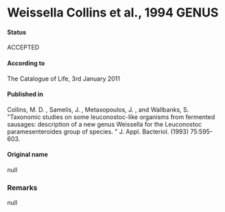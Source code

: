 Weissella Collins et al., 1994 GENUS
=======

#### Status
ACCEPTED

#### According to
The Catalogue of Life, 3rd January 2011

#### Published in
Collins, M. D. , Samelis, J. , Metaxopoulos, J. , and Wallbanks, S. "Taxonomic studies on some leuconostoc-like organisms from fermented sausages: description of a new genus Weissella for the Leuconostoc paramesenteroides group of species. " J. Appl. Bacteriol. (1993) 75:595-603.

#### Original name
null

### Remarks
null